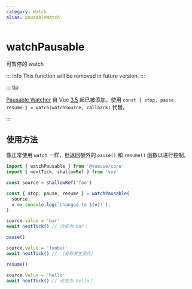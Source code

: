 ```yaml
---
category: Watch
alias: pausableWatch
---
```


# watchPausable

可暂停的 watch

::: info
This function will be removed in future version.
:::

::: tip

[Pausable Watcher](https://vuejs.org/api/reactivity-core.html#watch) 自 Vue [3.5](https://github.com/vuejs/core/pull/9651) 起已被添加，使用 `const { stop, pause, resume } = watch(watchSource, callback)` 代替。

:::

## 使用方法

像正常使用 `watch` 一样，但返回额外的 `pause()` 和 `resume()` 函数以进行控制。

```typescript
import { watchPausable } from '@vueuse/core'
import { nextTick, shallowRef } from 'vue'

const source = shallowRef('foo')

const { stop, pause, resume } = watchPausable(
  source,
  v => console.log(`Changed to ${v}!`),
)

source.value = 'bar'
await nextTick() // 改变为 bar！

pause()

source.value = 'foobar'
await nextTick() // （没有发生变化）

resume()

source.value = 'hello'
await nextTick() // 改变为 hello！
```
